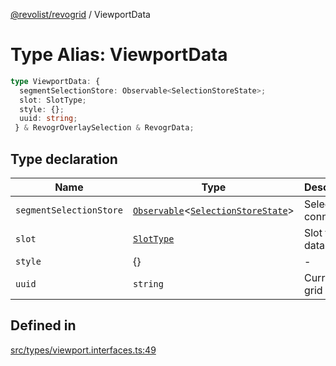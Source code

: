 [@revolist/revogrid](README.md) / ViewportData

# Type Alias: ViewportData

```ts
type ViewportData: {
  segmentSelectionStore: Observable<SelectionStoreState>;
  slot: SlotType;
  style: {};
  uuid: string;
 } & RevogrOverlaySelection & RevogrData;
```

## Type declaration

| Name | Type | Description | Defined in |
| ------ | ------ | ------ | ------ |
| `segmentSelectionStore` | [`Observable`](TypeAlias.Observable.md)\<[`SelectionStoreState`](TypeAlias.SelectionStoreState.md)\> | Selection connection | [src/types/viewport.interfaces.ts:51](https://github.com/revolist/revogrid/blob/6957d67da887b25ac544cadb80669dc782e7d7d6/src/types/viewport.interfaces.ts#L51) |
| `slot` | [`SlotType`](TypeAlias.SlotType.md) | Slot to put data | [src/types/viewport.interfaces.ts:54](https://github.com/revolist/revogrid/blob/6957d67da887b25ac544cadb80669dc782e7d7d6/src/types/viewport.interfaces.ts#L54) |
| `style` | \{\} | - | [src/types/viewport.interfaces.ts:58](https://github.com/revolist/revogrid/blob/6957d67da887b25ac544cadb80669dc782e7d7d6/src/types/viewport.interfaces.ts#L58) |
| `uuid` | `string` | Current grid uniq Id | [src/types/viewport.interfaces.ts:57](https://github.com/revolist/revogrid/blob/6957d67da887b25ac544cadb80669dc782e7d7d6/src/types/viewport.interfaces.ts#L57) |

## Defined in

[src/types/viewport.interfaces.ts:49](https://github.com/revolist/revogrid/blob/6957d67da887b25ac544cadb80669dc782e7d7d6/src/types/viewport.interfaces.ts#L49)
